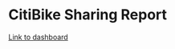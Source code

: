 # CitiBike Sharing Report

[Link to dashboard](https://public.tableau.com/app/profile/hugo6550/viz/RideShareBook/Story1?publish=yes)
